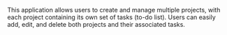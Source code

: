 This application allows users to create and manage multiple projects, with each project containing its own set of tasks (to-do list). Users can easily add, edit, and delete both projects and their associated tasks. 
